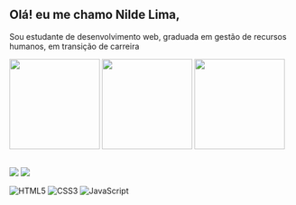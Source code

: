 ##  Olá! eu me chamo Nilde Lima,
Sou estudante de desenvolvimento web, graduada em gestão de recursos humanos, em transição de carreira
  
   
   
  <div>
  <img height="160px"  src="https://user-images.githubusercontent.com/71021401/156204591-ee88384b-4ac7-45d7-b7fe-04b681e75261.png">
  <img height="160px"  src="https://github-readme-stats.vercel.app/api?username=FabioMazuchi&show_icons=true&theme=dark">
  <img height="160px" src="https://github-readme-stats.vercel.app/api/top-langs/?username=FabioMazuchi&layout=compact&langs_count=4&theme=dark">

</div>

  ##
  
  <div>
  <a href = "mailto:nildenik@gmail.com"><img src="https://img.shields.io/badge/-Gmail-%23333?style=for-the-badge&logo=gmail&logoColor=white" target="_blank"></a>
  <a href="https://www.linkedin.com/in/nildelima" target="_blank"><img src="https://img.shields.io/badge/-LinkedIn-%230077B5?style=for-the-badge&logo=linkedin&logoColor=white" target="_blank"></a> 
   
  </div>

![HTML5](https://img.shields.io/badge/HTML5-E34F26?style=for-the-badge&logo=html5&logoColor=white)
![CSS3](https://img.shields.io/badge/CSS3-1572B6?style=for-the-badge&logo=css3&logoColor=white)
![JavaScript](https://img.shields.io/badge/JavaScript-F7DF1E?style=for-the-badge&logo=javascript&logoColor=black)


